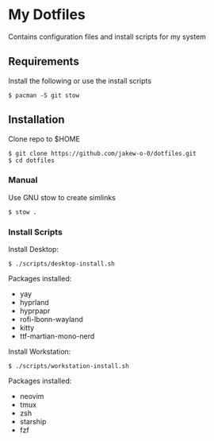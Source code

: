 # My Dotfiles

Contains configuration files and install scripts for my system


## Requirements
Install the following or use the install scripts
```
$ pacman -S git stow
```


## Installation

Clone repo to $HOME
```
$ git clone https://github.com/jakew-o-0/dotfiles.git
$ cd dotfiles
```

### Manual
Use GNU stow to create simlinks
```
$ stow .
```

### Install Scripts
Install Desktop:
```
$ ./scripts/desktop-install.sh
```
Packages installed:
- yay
- hyprland
- hyprpapr
- rofi-lbonn-wayland
- kitty
- ttf-martian-mono-nerd

Install Workstation:
```
$ ./scripts/workstation-install.sh
```
Packages installed:
- neovim
- tmux 
- zsh
- starship
- fzf
